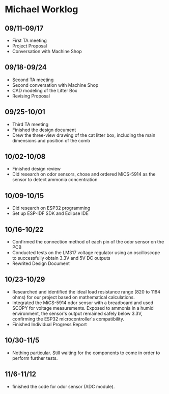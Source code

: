 # Michael Worklog

## 09/11-09/17

- First TA meeting 
- Project Proposal
- Conversation with Machine Shop

## 09/18-09/24

- Second TA meeting
- Second conversation with Machine Shop
- CAD modeling of the Litter Box
- Revising Proposal

## 09/25-10/01
- Third TA meeting
- Finished the design document
- Drew the three-view drawing of the cat litter box, including the main dimensions and position of the comb

## 10/02-10/08

- Finished design review 
- Did research on odor sensors, chose and ordered MiCS-5914 as the sensor to detect ammonia concentration

## 10/09-10/15

- Did research on ESP32 programming
- Set up ESP-IDF SDK and Eclipse IDE

## 10/16-10/22

- Confirmed the connection method of each pin of the odor sensor on the PCB
- Conducted tests on the LM317 voltage regulator using an oscilloscope to successfully obtain 3.3V and 5V DC outputs
- Rewrited Design Document
## 10/23-10/29

- Researched and identified the ideal load resistance range (820 to 1164 ohms) for our project based on mathematical calculations.
- Integrated the MiCS-5914 odor sensor with a breadboard and used SCOPY for voltage measurements. Exposed to ammonia in a humid environment, the sensor's output remained safely below 3.3V, confirming the ESP32 microcontroller's compatibility.
- Finished Individual Progress Report

## 10/30-11/5

- Nothing particular. Still waiting for the components to come in order to perform further tests.

## 11/6-11/12

- finished the code for odor sensor (ADC module).
